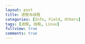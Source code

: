 ```yaml
---
layout: post
title: 进程与线程
categories: [Info, Field, Others]
tags: [进程, 线程, Linux]
fullview: true
comments: true
---
```


